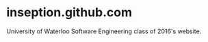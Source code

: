 inseption.github.com
====================

University of Waterloo Software Engineering class of 2016's website.

